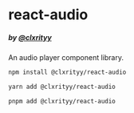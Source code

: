 # react-audio

##### by [@clxrityy](https://github.com/clxrityy)

An audio player component library.

```zsh
npm install @clxrityy/react-audio
```
```zsh
yarn add @clxrityy/react-audio
```
```zsh
pnpm add @clxrityy/react-audio
```


